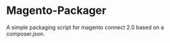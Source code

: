 Magento-Packager
================

A simple packaging script for magento connect 2.0 based on a composer.json.